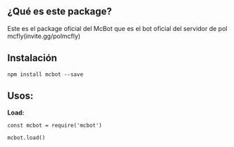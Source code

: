 ## ¿Qué es este package?

Este es el package oficial del McBot que es el bot oficial del servidor de pol mcfly(invite.gg/polmcfly)

## Instalación

```
npm install mcbot --save
```

## Usos:

__Load:__

```
const mcbot = require('mcbot')

mcbot.load()
```